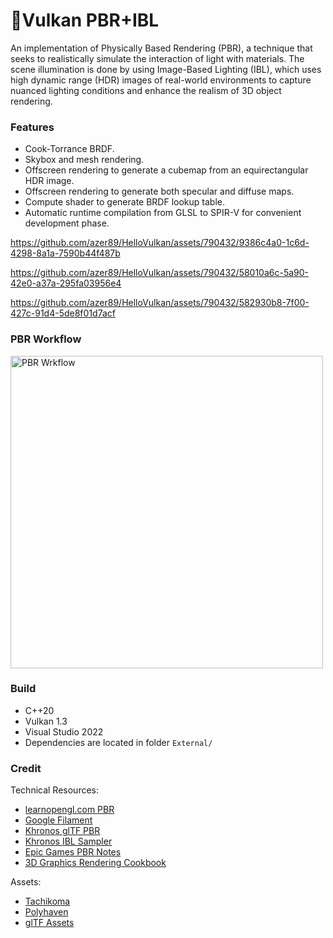 # 🌋Vulkan PBR+IBL

An implementation of Physically Based Rendering (PBR), a technique that seeks to realistically simulate the interaction of light with materials. The scene illumination is done by using Image-Based Lighting (IBL), which uses high dynamic range (HDR) images of real-world environments to capture nuanced lighting conditions and enhance the realism of 3D object rendering.

### Features
* Cook-Torrance BRDF.
* Skybox and mesh rendering.
* Offscreen rendering to generate a cubemap from an equirectangular HDR image.
* Offscreen rendering to generate both specular and diffuse maps.
* Compute shader to generate BRDF lookup table.
* Automatic runtime compilation from GLSL to SPIR-V for convenient development phase.

https://github.com/azer89/HelloVulkan/assets/790432/9386c4a0-1c6d-4298-8a1a-7590b44f487b

https://github.com/azer89/HelloVulkan/assets/790432/58010a6c-5a90-42e0-a37a-295fa03956e4

https://github.com/azer89/HelloVulkan/assets/790432/582930b8-7f00-427c-91d4-5de8f01d7acf

### PBR Workflow

<img width="500" alt="PBR Wrkflow" src="https://github.com/azer89/HelloVulkan/assets/790432/686699df-6c29-4efb-8102-858955afed55">

### Build
* C++20
* Vulkan 1.3
* Visual Studio 2022
* Dependencies are located in folder `External/` 

### Credit
Technical Resources:
* [learnopengl.com PBR](https://learnopengl.com/PBR/Theory)
* [Google Filament](https://google.github.io/filament/Filament.html)
* [Khronos glTF PBR](https://github.com/SaschaWillems/Vulkan-glTF-PBR)
* [Khronos IBL Sampler](https://github.com/KhronosGroup/glTF-IBL-Sampler)
* [Epic Games PBR Notes](https://blog.selfshadow.com/publications/s2013-shading-course/karis/s2013_pbs_epic_notes_v2.pdf)
* [3D Graphics Rendering Cookbook](https://github.com/PacktPublishing/3D-Graphics-Rendering-Cookbook)

Assets:
* [Tachikoma](https://sketchfab.com/3d-models/tachikoma-7ec03deb78de4a1b908d2bc736ff0f15)
* [Polyhaven](https://polyhaven.com/)
* [glTF Assets](https://github.com/KhronosGroup/glTF-Sample-Assets)
